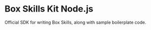 # Box Skills Kit Node.js
Official SDK for writing Box Skills, along with sample boilerplate code.


